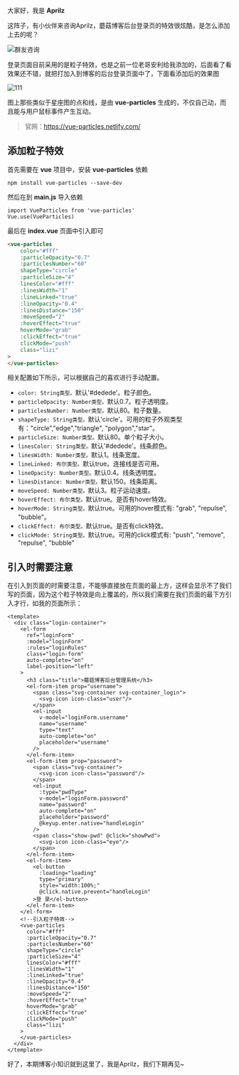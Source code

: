 

大家好，我是 **Aprilz**

这阵子，有小伙伴来咨询Aprilz，蘑菇博客后台登录页的特效很炫酷，是怎么添加上去的呢？

![群友咨询](https://cdn.losey.top/blog/image-20211018090013714.png)

登录页面目前采用的是粒子特效，也是之前一位老哥安利给我添加的，后面看了看效果还不错，就把打加入到博客的后台登录页面中了，下面看添加后的效果图

![111](https://cdn.losey.top/blog/111.gif)

图上那些类似于星座图的点和线，是由 **vue-particles** 生成的，不仅自己动，而且能与用户鼠标事件产生互动。

> 官网：https://vue-particles.netlify.com/

## 添加粒子特效

首先需要在 **vue** 项目中，安装 **vue-particles** 依赖

```
npm install vue-particles --save-dev
```

然后在到 **main.js** 导入依赖

```
import VueParticles from 'vue-particles'  
Vue.use(VueParticles)  
```

最后在 **index.vue** 页面中引入即可

```html
<vue-particles
    color="#fff"
    :particleOpacity="0.7"
    :particlesNumber="60"
    shapeType="circle"
    :particleSize="4"
    linesColor="#fff"
    :linesWidth="1"
    :lineLinked="true"
    :lineOpacity="0.4"
    :linesDistance="150"
    :moveSpeed="2"
    :hoverEffect="true"
    hoverMode="grab"
    :clickEffect="true"
    clickMode="push"
    class="lizi"
>
</vue-particles>
```

相关配置如下所示，可以根据自己的喜欢进行手动配置。

- `color: String类型。`默认'#dedede'。粒子颜色。
- `particleOpacity: Number类型。`默认0.7。粒子透明度。
- `particlesNumber: Number类型。`默认80。粒子数量。
- `shapeType: String类型。`默认'circle'。可用的粒子外观类型有："circle","edge","triangle", "polygon","star"。
- `particleSize: Number类型。`默认80。单个粒子大小。
- `linesColor: String类型。`默认'#dedede'。线条颜色。
- `linesWidth: Number类型。`默认1。线条宽度。
- `lineLinked: 布尔类型。`默认true。连接线是否可用。
- `lineOpacity: Number类型。`默认0.4。线条透明度。
- `linesDistance: Number类型。`默认150。线条距离。
- `moveSpeed: Number类型。`默认3。粒子运动速度。
- `hoverEffect: 布尔类型。`默认true。是否有hover特效。
- `hoverMode: String类型。`默认true。可用的hover模式有: "grab", "repulse", "bubble"。
- `clickEffect: 布尔类型。`默认true。是否有click特效。
- `clickMode: String类型。`默认true。可用的click模式有: "push", "remove", "repulse", "bubble"

## 引入时需要注意

在引入到页面的时需要注意，不能够直接放在页面的最上方，这样会显示不了我们写的页面，因为这个粒子特效是向上覆盖的，所以我们需要在我们页面的最下方引入才行，如我的页面所示：

```
<template>
  <div class="login-container">
    <el-form
      ref="loginForm"
      :model="loginForm"
      :rules="loginRules"
      class="login-form"
      auto-complete="on"
      label-position="left"
    >
      <h3 class="title">蘑菇博客后台管理系统</h3>
      <el-form-item prop="username">
        <span class="svg-container svg-container_login">
          <svg-icon icon-class="user"/>
        </span>
        <el-input
          v-model="loginForm.username"
          name="username"
          type="text"
          auto-complete="on"
          placeholder="username"
        />
      </el-form-item>
      <el-form-item prop="password">
        <span class="svg-container">
          <svg-icon icon-class="password"/>
        </span>
        <el-input
          :type="pwdType"
          v-model="loginForm.password"
          name="password"
          auto-complete="on"
          placeholder="password"
          @keyup.enter.native="handleLogin"
        />
        <span class="show-pwd" @click="showPwd">
          <svg-icon icon-class="eye"/>
        </span>
      </el-form-item>
      <el-form-item>
        <el-button
          :loading="loading"
          type="primary"
          style="width:100%;"
          @click.native.prevent="handleLogin"
        >登 录</el-button>
      </el-form-item>
    </el-form>
    <!--引入粒子特效-->
    <vue-particles
      color="#fff"
      :particleOpacity="0.7"
      :particlesNumber="60"
      shapeType="circle"
      :particleSize="4"
      linesColor="#fff"
      :linesWidth="1"
      :lineLinked="true"
      :lineOpacity="0.4"
      :linesDistance="150"
      :moveSpeed="2"
      :hoverEffect="true"
      hoverMode="grab"
      :clickEffect="true"
      clickMode="push"
      class="lizi"
    >
    </vue-particles>
  </div>
</template>
```

好了，本期博客小知识就到这里了，我是Aprilz，我们下期再见~




